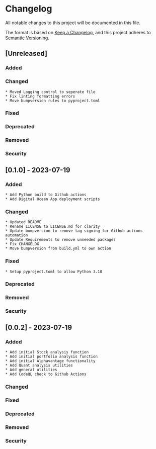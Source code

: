 # Changelog

All notable changes to this project will be documented in this file.

The format is based on [Keep a Changelog](https://keepachangelog.com/en/1.0.0/), and this project 
adheres to [Semantic Versioning](http://semver.org/spec/v2.0.0.html).


## [Unreleased]

### Added

### Changed
    * Moved Logging control to seperate file
    * Fix linting formatting errors
    * Move bumpversion rules to pyproject.toml

### Fixed

### Deprecated

### Removed

### Security

## [0.1.0] - 2023-07-19

### Added
    * Add Python build to Github actions
    * Add Digital Ocean App deployment scripts

### Changed
    * Updated README
    * Rename LICENSE to LICENSE.md for clarity
    * Update bumpversion to remove tag signing for Github actions automation
    * Update Requirements to remove unneeded packages
    * Fix CHANGELOG
    * Move bumpversion from build.yml to own action


### Fixed
    * Setup pyproject.toml to allow Python 3.10

### Deprecated

### Removed

### Security

## [0.0.2] - 2023-07-19

### Added
    * Add initial Stock analysis function
    * Add initial portfolio analysis function
    * Add initial Alphavantage functionality
    * Add Quant analysis utilities
    * Add general utilities
    * Add CodeQL check to Github Actions

### Changed

### Fixed

### Deprecated

### Removed

### Security
